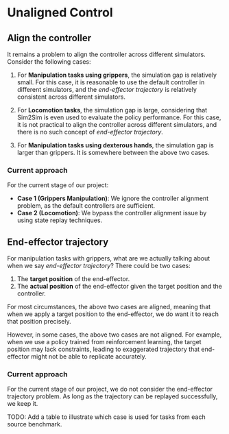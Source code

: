 # Unaligned Control

## Align the controller

It remains a problem to align the controller across different simulators. Consider the following cases:

1. For **Manipulation tasks using grippers**, the simulation gap is relatively small.
For this case, it is reasonable to use the default controller in different simulators, and the *end-effector trajectory* is
relatively consistent across different simulators.

2. For **Locomotion tasks**, the simulation gap is large, considering that Sim2Sim is even used to evaluate the policy performance.
For this case, it is not practical to align the controller across different simulators, and there is no such concept of *end-effector trajectory*.

3. For **Manipulation tasks using dexterous hands**, the simulation gap is larger than grippers. It is somewhere between the above two cases.

### Current approach
For the current stage of our project:
- **Case 1 (Grippers Manipulation)**: We ignore the controller alignment problem, as the default controllers are sufficient.
- **Case 2 (Locomotion)**: We bypass the controller alignment issue by using state replay techniques.

## End-effector trajectory

For manipulation tasks with grippers, what are we actually talking about when we say *end-effector trajectory*? There could be two cases:
1. The **target position** of the end-effector.
2. The **actual position** of the end-effector given the target position and the controller.

For most circumstances, the above two cases are aligned, meaning that when we apply a target position to the end-effector, we do want it to reach that position precisely.

However, in some cases, the above two cases are not aligned. For example, when we use a policy trained from reinforcement learning, the target position may lack constraints, leading to exaggerated trajectory that end-effector might not be able to replicate accurately.

### Current approach
For the current stage of our project, we do not consider the end-effector trajectory problem. As long as the trajectory can be replayed successfully, we keep it.

TODO: Add a table to illustrate which case is used for tasks from each source benchmark.
